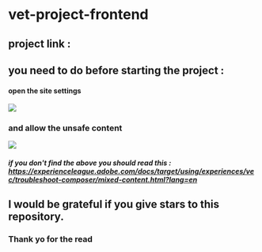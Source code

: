 # vet-project-frontend

## project link : 

## you need to do before starting the project :  

#### open the site settings
<img src="https://res.cloudinary.com/dbzf16o0x/image/upload/v1663327276/git/Ads%C4%B1z_fdlm9p.png"/>

### and allow the unsafe content
<img src="https://res.cloudinary.com/dbzf16o0x/image/upload/v1663327276/git/s_rrj9yh.png"/>

##### if you don't find the above you should read this : https://experienceleague.adobe.com/docs/target/using/experiences/vec/troubleshoot-composer/mixed-content.html?lang=en


## I would be grateful if you give stars to this repository.

### Thank yo for the read

